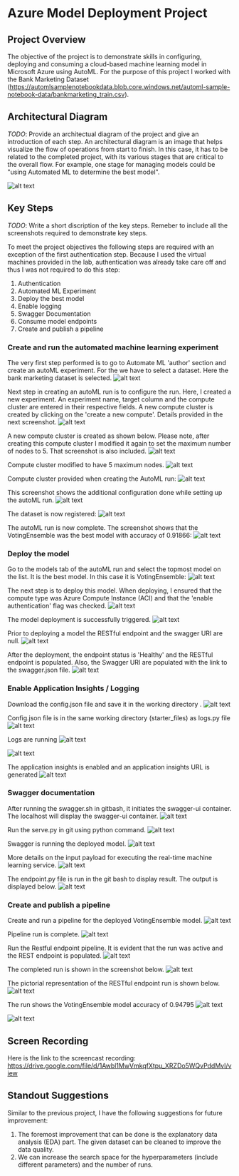# Azure Model Deployment Project

## Project Overview
The objective of the project is to demonstrate skills in configuring, deploying and consuming a cloud-based machine learning model in Microsoft Azure using AutoML. For the purpose of this project I worked with the Bank Marketing Dataset (https://automlsamplenotebookdata.blob.core.windows.net/automl-sample-notebook-data/bankmarketing_train.csv).

## Architectural Diagram
*TODO*: Provide an architectual diagram of the project and give an introduction of each step. An architectural diagram is an image that helps visualize the flow of operations from start to finish. In this case, it has to be related to the completed project, with its various stages that are critical to the overall flow. For example, one stage for managing models could be "using Automated ML to determine the best model".

![alt text](https://github.com/garimasharma4/AzureML-Project2/blob/master/starter_files/Architecture%20Diagram%20Project%202.png?raw=false)

## Key Steps
*TODO*: Write a short discription of the key steps. Remeber to include all the screenshots required to demonstrate key steps.

To meet the project objectives the following steps are required with an exception of the first authentication step. Because I used the virtual machines provided in the lab, authentication was already take care off and thus I was not required to do this step:

1. Authentication
2. Automated ML Experiment
3. Deploy the best model
4. Enable logging
5. Swagger Documentation
6. Consume model endpoints
7. Create and publish a pipeline

### Create and run the automated machine learning experiment

The very first step performed is to go to Automate ML 'author' section and create an autoML experiment. For the we have to select a dataset. Here the bank marketing dataset is selected.
      ![alt text](https://github.com/garimasharma4/AzureML-Project2/blob/master/starter_files/screenshots/01%20-%20AutoML%20-%20select%20dataset.JPG?raw=false)

Next step in creating an autoML run is to configure the run. Here, I created a new experiment. An experiment name, target column and the compute cluster are entered in their respective fields. A new compute cluster is created by clicking on the 'create a new compute'. Details provided in the next screenshot.
      ![alt text](https://github.com/garimasharma4/AzureML-Project2/blob/master/starter_files/screenshots/02%20-%20create%20new%20experiment.JPG?raw=false)

A new compute cluster is created as shown below. Please note, after creating this compute cluster I modified it again to set the maximum number of nodes to 5. That screenshot is also included.
      ![alt text](https://github.com/garimasharma4/AzureML-Project2/blob/master/starter_files/screenshots/03%20-%20create%20new%20compute%20cluster%20(A).JPG?raw=false)

Compute cluster modified to have 5 maximum nodes.
      ![alt text](https://github.com/garimasharma4/AzureML-Project2/blob/master/starter_files/screenshots/03%20-%20create%20new%20compute%20cluster%20(B).JPG?raw=false)

Compute cluster provided when creating the AutoML run:
      ![alt text](https://github.com/garimasharma4/AzureML-Project2/blob/master/starter_files/screenshots/04%20-%20create%20new%20experiment%20(B).JPG?raw=false)

This screenshot shows the additional configuration done while setting up the autoML run.
      ![alt text](https://github.com/garimasharma4/AzureML-Project2/blob/master/starter_files/screenshots/05%20-%20Additional%20Configuration.JPG?raw=false)

The dataset is now registered:
      ![alt text](https://github.com/garimasharma4/AzureML-Project2/blob/master/starter_files/screenshots/06%20-%20Registered%20dataset.JPG?raw=false)

The autoML run is now complete. The screenshot shows that the VotingEnsemble was the best model with accuracy of 0.91866:
      ![alt text](https://github.com/garimasharma4/AzureML-Project2/blob/master/starter_files/screenshots/07%20-%20Experiment%20is%20complete.JPG?raw=false)

### Deploy the model
Go to the models tab of the autoML run and select the topmost model on the list. It is the best model. In this case it is VotingEnsemble:
      ![alt text](https://github.com/garimasharma4/AzureML-Project2/blob/master/starter_files/screenshots/08%20-%20Best%20Model%20is%20VotingEnsemble.JPG?raw=false)
      
The next step is to deploy this model. When deploying, I ensured that the compute type was Azure Compute Instance (ACI) and that the 'enable authentication' flag was checked.
      ![alt text](https://github.com/garimasharma4/AzureML-Project2/blob/master/starter_files/screenshots/09%20-%20Deploy%20the%20model%20%2B%20ACI%20%2B%20enable%20authentication.JPG?raw=false)

The model deployment is successfully triggered.
      ![alt text](https://github.com/garimasharma4/AzureML-Project2/blob/master/starter_files/screenshots/10%20-%20Model%20deployment%20is%20triggered.JPG?raw=false)

Prior to deploying a model the RESTful endpoint and the swagger URI are null.
      ![alt text](https://github.com/garimasharma4/AzureML-Project2/blob/master/starter_files/screenshots/11%20-%20Endpoint%20before%20deployment.JPG?raw=false)

After the deployment, the endpoint status is 'Healthy' and the RESTful endpoint is populated. Also, the Swagger URI are populated with the link to the swagger.json file.
      ![alt text](https://github.com/garimasharma4/AzureML-Project2/blob/master/starter_files/screenshots/12%20-%20Endpoint%20after%20deployment.JPG?raw=false)

### Enable Application Insights / Logging

Download the config.json file and save it in the working directory .
![alt text](https://github.com/garimasharma4/AzureML-Project2/blob/master/starter_files/screenshots/13%20-%20Download%20config%20file.JPG?raw=false)

Config.json file is in the same working directory (starter_files) as logs.py file
![alt text](https://github.com/garimasharma4/AzureML-Project2/blob/master/starter_files/screenshots/14%20-%20Config%20file%20in%20the%20same%20directory.JPG?raw=false)

Logs are running
![alt text](https://github.com/garimasharma4/AzureML-Project2/blob/master/starter_files/screenshots/15%20-%20Logs%20are%20running%20(A).JPG?raw=false)

![alt text](https://github.com/garimasharma4/AzureML-Project2/blob/master/starter_files/screenshots/15%20-%20Logs%20are%20running%20(B).JPG?raw=false)

The application insights is enabled and an application insights URL is generated
![alt text](https://github.com/garimasharma4/AzureML-Project2/blob/master/starter_files/screenshots/16%20-%20Application%20insights%20enabled.JPG?raw=false)

### Swagger documentation

After running the swagger.sh in gitbash, it initiates the swagger-ui container. The localhost will display the swagger-ui container.
![alt text](https://github.com/garimasharma4/AzureML-Project2/blob/master/starter_files/screenshots/17%20-%20Swagger%20running%20on%20localhost.JPG?raw=false)

Run the serve.py in git using python command.
![alt text](https://github.com/garimasharma4/AzureML-Project2/blob/master/starter_files/screenshots/18%20-%20Logs%20running%20(python%20serve.py).JPG?raw=false)

Swagger is running the deployed model.
![alt text](https://github.com/garimasharma4/AzureML-Project2/blob/master/starter_files/screenshots/19%20-%20Swagger%20documentation.JPG?raw=false)

More details on the input payload for executing the real-time machine learning service.
![alt text](https://github.com/garimasharma4/AzureML-Project2/blob/master/starter_files/screenshots/20%20-%20More%20swagger%20documentation.JPG?raw=false)

The endpoint.py file is run in the git bash to display result. The output is displayed below.
![alt text](https://github.com/garimasharma4/AzureML-Project2/blob/master/starter_files/screenshots/21%20-%20Endpoint.py%20showing%20result.JPG?raw=false)

### Create and publish a pipeline

Create and run a pipeline for the deployed VotingEnsemble model.
![alt text](https://github.com/garimasharma4/AzureML-Project2/blob/master/starter_files/screenshots/22%20-%20Pipeline%20is%20running.JPG?raw=false)

Pipeline run is complete.
![alt text](https://github.com/garimasharma4/AzureML-Project2/blob/master/starter_files/screenshots/23%20-%20pipeline%20complete%20(A).JPG?raw=false)

Run the Restful endpoint pipeline. It is evident that the run was active and the REST endpoint is populated.
![alt text](https://github.com/garimasharma4/AzureML-Project2/blob/master/starter_files/screenshots/24%20-%20Pipeline%20endpoint%20%2B%20Bank%20Marketing%20dataset%20%2B%20status%20is%20active.JPG?raw=false)

The completed run is shown in the screenshot below.
![alt text](https://github.com/garimasharma4/AzureML-Project2/blob/master/starter_files/screenshots/23%20-%20Pipeline%20complete%20(B).JPG?raw=false)

The pictorial representation of the RESTful endpoint run is shown below.
![alt text](https://github.com/garimasharma4/AzureML-Project2/blob/master/starter_files/screenshots/23%20-%20Run%20complete.JPG?raw=false)

The run shows the VotingEnsemble model accuracy of 0.94795
![alt text](https://github.com/garimasharma4/AzureML-Project2/blob/master/starter_files/screenshots/25%20-%20With%20AutoML%20(accuracy%200.94795).JPG?raw=false)

![alt text](https://github.com/garimasharma4/AzureML-Project2/blob/master/starter_files/screenshots/26%20-%20Final%20screen.JPG?raw=false)

## Screen Recording
Here is the link to the screencast recording: https://drive.google.com/file/d/1Awbl1MwVmkqfXtpu_XRZDo5WQvPddMvl/view

## Standout Suggestions
Similar to the previous project, I have the following suggestions for future improvement:
1. The foremost improvement that can be done is the explanatory data analysis (EDA) part. The given dataset can be cleaned to improve the data quality.
2. We can increase the search space for the hyperparameters (include different parameters) and the number of runs.
